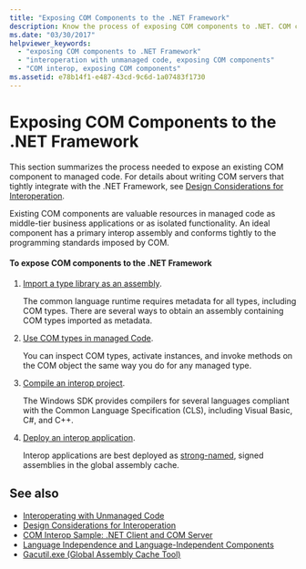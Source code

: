 ```yaml
---
title: "Exposing COM Components to the .NET Framework"
description: Know the process of exposing COM components to .NET. COM components are valuable in managed code as middle-tier business applications or isolated functionality.
ms.date: "03/30/2017"
helpviewer_keywords: 
  - "exposing COM components to .NET Framework"
  - "interoperation with unmanaged code, exposing COM components"
  - "COM interop, exposing COM components"
ms.assetid: e78b14f1-e487-43cd-9c6d-1a07483f1730
---
```

# Exposing COM Components to the .NET Framework
This section summarizes the process needed to expose an existing COM component to managed code. For details about writing COM servers that tightly integrate with the .NET Framework, see [Design Considerations for Interoperation](/previous-versions/dotnet/netframework-4.0/61aax4kh(v=vs.100)).
  
 Existing COM components are valuable resources in managed code as middle-tier business applications or as isolated functionality. An ideal component has a primary interop assembly and conforms tightly to the programming standards imposed by COM.  
  
#### To expose COM components to the .NET Framework  
  
1. [Import a type library as an assembly](importing-a-type-library-as-an-assembly.md).  
  
     The common language runtime requires metadata for all types, including COM types. There are several ways to obtain an assembly containing COM types imported as metadata.  
  
2. [Use COM types in managed Code](/previous-versions/dotnet/netframework-4.0/3y76b69k(v=vs.100)).  
  
     You can inspect COM types, activate instances, and invoke methods on the COM object the same way you do for any managed type.  
  
3. [Compile an interop project](compiling-an-interop-project.md).  
  
     The Windows SDK provides compilers for several languages compliant with the Common Language Specification (CLS), including Visual Basic, C#, and C++.  
  
4. [Deploy an interop application](deploying-an-interop-application.md).  
  
     Interop applications are best deployed as [strong-named](../../standard/assembly/strong-named.md), signed assemblies in the global assembly cache.  
  
## See also

- [Interoperating with Unmanaged Code](index.md)
- [Design Considerations for Interoperation](/previous-versions/dotnet/netframework-4.0/61aax4kh(v=vs.100))
- [COM Interop Sample: .NET Client and COM Server](com-interop-sample-net-client-and-com-server.md)
- [Language Independence and Language-Independent Components](../../standard/language-independence-and-language-independent-components.md)
- [Gacutil.exe (Global Assembly Cache Tool)](../tools/gacutil-exe-gac-tool.md)
